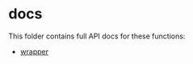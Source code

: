 # docs
This folder contains full API docs for these functions: 
* [wrapper](https://github.com/nemanjan00/queue-promised/blob/master/docs/wrapper.md)

